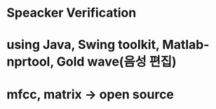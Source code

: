 # Speacker Verification
# using Java, Swing toolkit, Matlab-nprtool, Gold wave(음성 편집)
# mfcc, matrix -> open source
